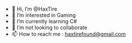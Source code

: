 - 👋 Hi, I’m @HaxTire
- 👀 I’m interested in Gaming
- 🌱 I’m currently learning C#
- 💞️ I’m not looking to collaborate
- 📫 How to reach me : haxtirefound@gmail.com

<!---
HaxTire/HaxTire is a ✨ special ✨ repository because its `README.md` (this file) appears on your GitHub profile.
You can click the Preview link to take a look at your changes.
--->
